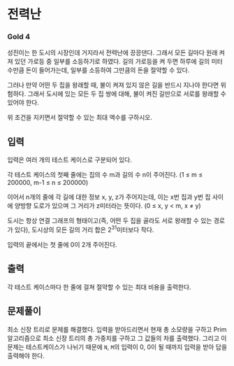# 전력난

### Gold 4

성진이는 한 도시의 시장인데 거지라서 전력난에 끙끙댄다. 그래서 모든 길마다 원래 켜져 있던 가로등 중 일부를 소등하기로 하였다. 길의 가로등을 켜 두면 하루에 길의 미터 수만큼 돈이 들어가는데, 일부를 소등하여 그만큼의 돈을 절약할 수 있다.

그러나 만약 어떤 두 집을 왕래할 때, 불이 켜져 있지 않은 길을 반드시 지나야 한다면 위험하다. 그래서 도시에 있는 모든 두 집 쌍에 대해, 불이 켜진 길만으로 서로를 왕래할 수 있어야 한다.

위 조건을 지키면서 절약할 수 있는 최대 액수를 구하시오.

## 입력
입력은 여러 개의 테스트 케이스로 구분되어 있다.

각 테스트 케이스의 첫째 줄에는 집의 수 m과 길의 수 n이 주어진다. (1 ≤ m ≤ 200000, m-1 ≤ n ≤ 200000)

이어서 n개의 줄에 각 길에 대한 정보 x, y, z가 주어지는데, 이는 x번 집과 y번 집 사이에 양방향 도로가 있으며 그 거리가 z미터라는 뜻이다. (0 ≤ x, y < m, x ≠ y)

도시는 항상 연결 그래프의 형태이고(즉, 어떤 두 집을 골라도 서로 왕래할 수 있는 경로가 있다), 도시상의 모든 길의 거리 합은 2<sup>31</sup>미터보다 작다.

입력의 끝에서는 첫 줄에 0이 2개 주어진다.

## 출력
각 테스트 케이스마다 한 줄에 걸쳐 절약할 수 있는 최대 비용을 출력한다.

## 문제풀이
최소 신장 트리로 문제를 해결했다. 입력을 받아드리면서 현재 총 소모량을 구하고 Prim 알고리즘으로 최소 신장 트리의 총 가중치를 구하고 그 값들의 차를 출력했다. 그리고 이 문제는 테스트케이스가 나뉘기 때문에 `N`, `M`의 입력이 0, 0이 될 때까지 입력을 받아 답을 출력해야 한다.